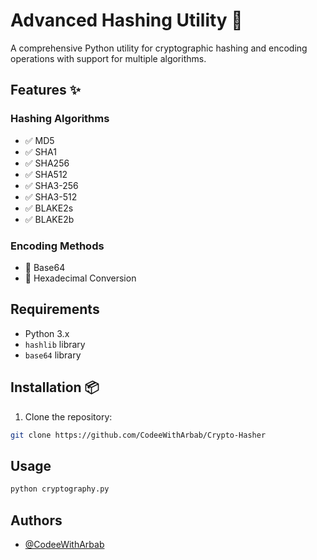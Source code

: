 # Advanced Hashing Utility 🔐

A comprehensive Python utility for cryptographic hashing and encoding operations with support for multiple algorithms.

## Features ✨

### Hashing Algorithms
- ✅ MD5
- ✅ SHA1
- ✅ SHA256
- ✅ SHA512  
- ✅ SHA3-256
- ✅ SHA3-512
- ✅ BLAKE2s
- ✅ BLAKE2b

### Encoding Methods
- 🔄 Base64
- 🔢 Hexadecimal Conversion

## Requirements
- Python 3.x
- `hashlib` library
- `base64` library

## Installation 📦

1. Clone the repository:
```bash
git clone https://github.com/CodeeWithArbab/Crypto-Hasher
```

## Usage
```bash
python cryptography.py
```

## Authors

- [@CodeeWithArbab](https://github.com/CodeeWithArbab)
